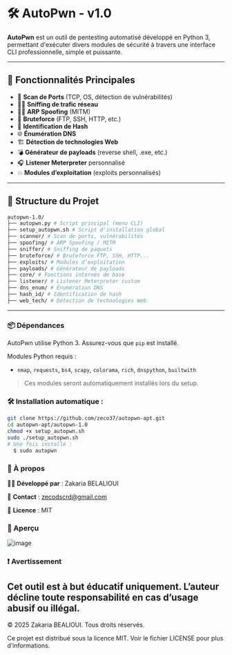 # 🛠️ AutoPwn - v1.0

**AutoPwn** est un outil de pentesting automatisé développé en Python 3, permettant d'exécuter divers modules de sécurité à travers une interface CLI professionnelle, simple et puissante.

---

## 🚀 Fonctionnalités Principales

- 🔎 **Scan de Ports** (TCP, OS, détection de vulnérabilités)
- 🕵️‍♂️ **Sniffing de trafic réseau**
- 🧑‍💻 **ARP Spoofing** (MITM)
- 🔐 **Bruteforce** (FTP, SSH, HTTP, etc.)
- 🧬 **Identification de Hash**
- 🌐 **Énumération DNS**
- 🏗 **Détection de technologies Web**
- 💣 **Générateur de payloads** (reverse shell, .exe, etc.)
- 🎧 **Listener Meterpreter** personnalisé
- 💥 **Modules d’exploitation** (exploits personnalisés)

---

## 📁 Structure du Projet
```bash
autopwn-1.0/
├── autopwn.py # Script principal (menu CLI)
├── setup_autopwn.sh # Script d'installation global
├── scanner/ # Scan de ports, vulnérabilités
├── spoofing/ # ARP Spoofing / MITM
├── sniffer/ # Sniffing de paquets
├── bruteforce/ # Bruteforce FTP, SSH, HTTP...
├── exploits/ # Modules d’exploitation
├── payloads/ # Générateur de payloads
├── core/ # Fonctions internes de base
├── listener/ # Listener Meterpreter custom
├── dns_enum/ # Énumération DNS
├── hash_id/ # Identification de hash
├── web_tech/ # Détection de technologies Web
```
---

### 📦 Dépendances

AutoPwn utilise Python 3. Assurez-vous que `pip` est installé.

Modules Python requis :
- `nmap`, `requests`, `bs4`, `scapy`, `colorama`, `rich`, `dnspython`, `builtwith`

> Ces modules seront automatiquement installés lors du setup.

### 🛠️ Installation automatique :

```bash
git clone https://github.com/zeco37/autopwn-apt.git
cd autopwn-apt/autopwn-1.0
chmod +x setup_autopwn.sh
sudo ./setup_autopwn.sh
# Une fois installé :
  $ sudo autopwn
```
### 🧠 À propos
🧑‍💻 **Développé par** : Zakaria BELALIOUI

📧 **Contact** : zecodscrd@gmail.com

📜 **Licence** : MIT

### 📸 Aperçu
![image](https://github.com/user-attachments/assets/60b1fccd-c6dc-40f8-826e-6aa90d78c0e1)

### ❗ Avertissement
Cet outil est à but éducatif uniquement. L’auteur décline toute responsabilité en cas d’usage abusif ou illégal.
---

© 2025 Zakaria BEALIOUI. Tous droits réservés.

Ce projet est distribué sous la licence MIT. Voir le fichier LICENSE pour plus d’informations.


